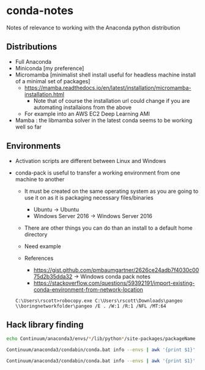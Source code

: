 # conda-notes
Notes of relevance to working with the Anaconda python distribution

## Distributions
- Full Anaconda
- Miniconda [my preference]
- Micromamba [minimalist shell install useful for headless machine install of a minimal set of packages]
	- https://mamba.readthedocs.io/en/latest/installation/micromamba-installation.html
		- Note that of course the installation url could change if you are automating installaions from the above
	- For example into an AWS EC2 Deep Learning AMI
- Mamba : the libmamba solver in the latest conda seems to be working well so far
	
## Environments
- Activation scripts are different between Linux and Windows
- conda-pack is useful to transfer a working environment from one machine to another
	- It must be created on the same operating system as you are going to use it on as it is packaging necessary files/binaries
		- Ubuntu -> Ubuntu
		- Windows Server 2016 -> Windows Server 2016
		
	- There are other things you can do than an install to a default home directory
	- Need example
	- References
		- https://gist.github.com/pmbaumgartner/2626ce24adb7f4030c0075d2b35dda32 -> Windows conda pack notes
		- https://stackoverflow.com/questions/59392191/import-existing-conda-environment-from-network-location
		
	
	```
	C:\Users\rscott>robocopy.exe C:\Users\rscott\Downloads\pangeo \\boringnetworkfolder\pangeo /E . /W:1 /R:1 /NFL /MT:64
	```
	
## Hack library finding
```bash
echo Continuum/anaconda3/envs/*/lib/python*/site-packages/packageName | sed -E 's/[^ ]+envs\/([^/]+)\/lib[^ ]+/\1/g'

Continuum/anaconda3/condabin/conda.bat info --envs | awk '{print $1}' | xargs -ix Continuum/anaconda3/condabin/conda.bat list -n x | grep dask-geopandas

Continuum/anaconda3/condabin/conda.bat info --envs | awk '{print $1}' | xargs -ix Continuum/anaconda3/condabin/conda.bat list -n x | grep geoapps
```	